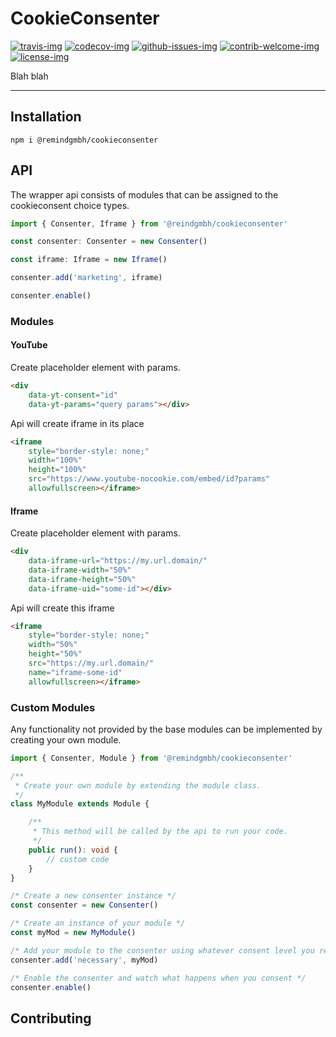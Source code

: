 # CookieConsenter

[travis-img]: https://img.shields.io/travis/remindgmbh/cookieconsenter.svg?style=flat-square
[codecov-img]: https://img.shields.io/codecov/c/github/remindgmbh/cookieconsenter.svg?style=flat-square
[github-issues-img]: https://img.shields.io/github/issues/remindgmbh/cookieconsenter.svg?style=flat-square
[contrib-welcome-img]: https://img.shields.io/badge/contributions-welcome-blue.svg?style=flat-square
[license-img]: https://img.shields.io/github/license/remindgmbh/cookieconsenter.svg?style=flat-square

[![travis-img]](https://travis-ci.com/github/remindgmbh/cookieconsenter)
[![codecov-img]](https://codecov.io/gh/remindgmbh/cookieconsenter)
[![github-issues-img]](https://github.com/remindgmbh/cookieconsenter/issues)
[![contrib-welcome-img]](https://github.com/remindgmbh/cookieconsenter/blob/master/CONTRIBUTING.md)
[![license-img]](https://github.com/remindgmbh/cookieconsenter/blob/master/LICENSE)

Blah blah

---

## Installation

```shell
npm i @remindgmbh/cookieconsenter
```

## API

The wrapper api consists of modules that can be assigned to the cookieconsent
choice types.

```typescript
import { Consenter, Iframe } from '@reindgmbh/cookieconsenter'

const consenter: Consenter = new Consenter()

const iframe: Iframe = new Iframe()

consenter.add('marketing', iframe)

consenter.enable()
```

### Modules

#### YouTube

Create placeholder element with params.

```html
<div
    data-yt-consent="id"
    data-yt-params="query params"></div>
```

Api will create iframe in its place

```html
<iframe
    style="border-style: none;"
    width="100%"
    height="100%"
    src="https://www.youtube-nocookie.com/embed/id?params"
    allowfullscreen></iframe>
```

#### Iframe

Create placeholder element with params.

```html
<div
    data-iframe-url="https://my.url.domain/"
    data-iframe-width="50%"
    data-iframe-height="50%"
    data-iframe-uid="some-id"></div>
```

Api will create this iframe

```html
<iframe
    style="border-style: none;"
    width="50%"
    height="50%"
    src="https://my.url.domain/"
    name="iframe-some-id"
    allowfullscreen></iframe>
```

### Custom Modules

Any functionality not provided by the base modules can be implemented by creating your own module.

```typescript
import { Consenter, Module } from '@remindgmbh/cookieconsenter'

/**
 * Create your own module by extending the module class.
 */
class MyModule extends Module {

    /**
     * This method will be called by the api to run your code.
     */
    public run(): void {
        // custom code
    }
}

/* Create a new consenter instance */
const consenter = new Consenter()

/* Create an instance of your module */
const myMod = new MyModule()

/* Add your module to the consenter using whatever consent level you require */
consenter.add('necessary', myMod)

/* Enable the consenter and watch what happens when you consent */
consenter.enable()
```

## Contributing
